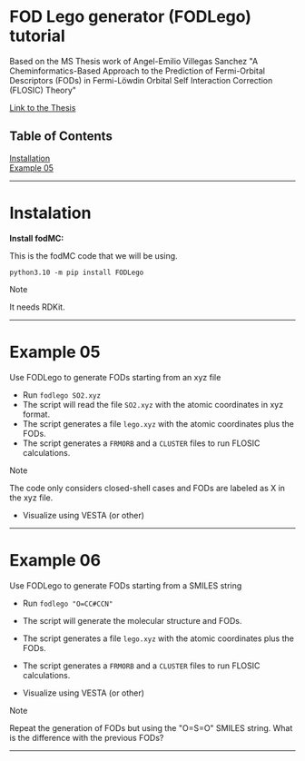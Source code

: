 # FOD Lego generator (FODLego) tutorial

Based on the MS Thesis work of Angel-Emilio Villegas Sanchez "A Cheminformatics-Based Approach to the Prediction of Fermi-Orbital
Descriptors (FODs) in Fermi-Löwdin Orbital Self Interaction Correction (FLOSIC) Theory"


[Link to the Thesis](https://scholarly.cmich.edu/?a=is&oid=CMUGR2024-068&type=staticpdf&pdfaccesscode=PdSFSCxZMY55HKqnoGoFaos4spHsbb4%2Fj%2Fbx3ETR05iF8%3D&submitted=1&e=-------en-10--1--txt-txIN%7CtxAU%7CtxTI--------&g-recaptcha-response=03AFcWeA7EzT7cn3P02XaJRx9zoS7nCE10lDUFrGql7wi_mt2aIBPYEzZM-Pu0YT__Y4BZ7fqk3Hv1D9mCiIhLtcX1BIQ72aO3pveWAgkVQHNsi7_ZT1FkoJmribtgXXWEuIQCTrbO12bmYdsBS_O6wC_x7O2KeERuD86-KEJGVDNwQyVjwjNHKnMGnhayL6HKJeSRfWRiUsdm2dmjNEIyx0Hp5FM0UtmOumhyln3i-nvP8pXKFaSq0HcBfIW5i-UfrReaLasyDqA7gGLK9jnb4hAryTgXDmQuDIAd-0fnwrJPI7Il3TXfWo76fUkFhJKiBLLRc48QXM2MLqNmMWqCmpTr4RsaNhljnjMwb4GQyTA_1z6UCECEskO7wNZDMz2vTSdrTjLBSeYZs6keJI-T_Im8poxCbrO0hIboXmKK5a60dAjpBGE5R9_ov04Y5yo7hiLDfHHJ7H4vJWiHO9w-WS-1rGudjlRXT84FOBuu9vcEoowPLzDD_ySNuZenxk8TRsjrKP5yRgcS2AI-LDKX7PNnxzzi2KJoHqkuYqexRp1LeuEfn95luXSE-Q6E6OEZKXo13-nvMKZ1FB2laGT_4pkV0mmRD1Sb-ceU8eZRfTZacSu5omsn3X9VlTDMgw5DPEw2DJEfozj5v18-EkQm_ZyRRcIwi-DRypeqSPkB13qyHNL6AqXa2Eop1oAN5wQLkuDURBsNRoJBgC_p3f50SvGtUOOmanlXAE8eadEMhSBv648ZRYH9NFF9doxIfz9ME1vZ4fAIfixs_TXVjO5VrcU02DUcTJIcVQo1PAkdluY4Qpwz5PnY9XoMhTjQQpD6w37xryG1ur8tlQiSAdfA2W4TEkk1sufSl44S-K7CSEvhgsf7cSnhRlR7tGDp8lagGKXw1VkWT_kXaeODOnGvhijpN4nN0TASWeIQlIkEuR5t2MkxNoMeU1F0asf_YjcpLVzkpEReu-EBlUnfZKVfghNId_qbd0LSxy66PzOYKN7Lz0zRL0_5x87cKShVmf2ywNr_pNzV7tWrCAnxn7E3rrFefaGynCPjeQ)



## Table of Contents 

[Installation](/FODLego.md#Instalation)\
[Example 05](/FODLego.md#Example-05)

***

# Instalation


**Install fodMC:**

This is the fodMC code that we will be using.

`python3.10 -m pip install FODLego`


> [!Note]
>It needs RDKit.



***

# Example 05

Use FODLego to generate FODs starting from an xyz file

+ Run `fodlego SO2.xyz`
+ The script will read the file `SO2.xyz` with the atomic coordinates in xyz format.
+ The script generates a file `lego.xyz` with the atomic coordinates plus the FODs.
+ The script generates a `FRMORB` and a `CLUSTER` files to run FLOSIC calculations.
> [!NOTE]
>The code only considers closed-shell cases and  FODs are labeled as X in the xyz file.  

+ Visualize using VESTA (or other)



***

# Example 06

Use FODLego to generate FODs starting from a SMILES string

+ Run `fodlego "O=CC#CCN"`
+ The script will generate the molecular structure and FODs.
+ The script generates a file `lego.xyz` with the atomic coordinates plus the FODs.
+ The script generates a `FRMORB` and a `CLUSTER` files to run FLOSIC calculations.

+ Visualize using VESTA (or other)

> [!NOTE]
>Repeat the generation of FODs but using the "O=S=O" SMILES string. What is the difference with the previous FODs?



***







